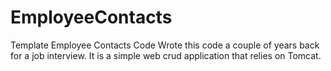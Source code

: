 # EmployeeContacts
Template Employee Contacts Code
Wrote this code a couple of years back for a job interview.   It is a simple web crud application that relies on Tomcat.
